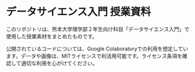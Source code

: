 # データサイエンス入門 授業資料

このリポジトリは、熊本大学理学部２年生向け科目「データサイエンス入門」で使用した授業素材をまとめたものです。

公開されているコードについては、Google Colaboratoryでの利用を想定しています。データや画像は、MITライセンスで利活用可能です。ライセンス条項を確認して適切な利用を心がけてください。

